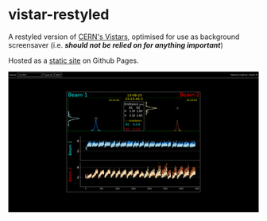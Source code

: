 # vistar-restyled

A restyled version of [CERN's Vistars](https://op-webtools.web.cern.ch/vistar/), optimised for use as background screensaver (i.e. **_should not be relied on for anything important_**)

Hosted as a [static site](https://autumn-mck.github.io/vistar-restyled/) on Github Pages.

![Preview showing LHC BHRT](./screenshots/image.png)
